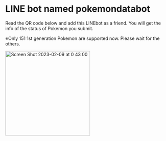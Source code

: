 # LINE bot named pokemondatabot

Read the QR code below and add this LINEbot as a friend.
You will get the info of the status of Pokemon you submit.

※Only 151 1st generation Pokemon are supported now.
Please wait for the others.

<img width="265" alt="Screen Shot 2023-02-09 at 0 43 00" src="https://user-images.githubusercontent.com/69415488/217579094-01e684e4-6734-4366-ad38-1ca35f006520.png">